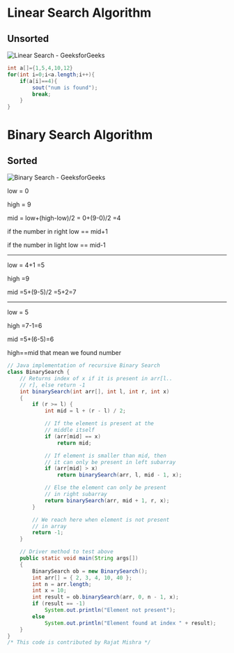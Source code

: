 # Linear Search Algorithm 

## Unsorted

![Linear Search - GeeksforGeeks](https://media.geeksforgeeks.org/wp-content/cdn-uploads/Linear-Search.png)

```java
int a[]={1,5,4,10,12}
for(int i=0;i<a.length;i++){
    if(a[i]==4){
        sout("num is found");
        break;
    }
}
```

# Binary Search Algorithm

## Sorted

![Binary Search - GeeksforGeeks](https://www.geeksforgeeks.org/wp-content/uploads/Binary-Search.png)

low = 0

high = 9

mid = low+(high-low)/2  = 0+(9-0)/2 =4

if the number in right low == mid+1

if the number in light low == mid-1

----------------------------------------------------------------------

low = 4+1 =5

high =9

mid =5+(9-5)/2 =5+2=7

---------------------------------------------

low = 5

high =7-1=6

mid =5+(6-5)=6

high==mid that mean we found number

```java
// Java implementation of recursive Binary Search
class BinarySearch {
	// Returns index of x if it is present in arr[l..
	// r], else return -1
	int binarySearch(int arr[], int l, int r, int x)
	{
		if (r >= l) {
			int mid = l + (r - l) / 2;

			// If the element is present at the
			// middle itself
			if (arr[mid] == x)
				return mid;

			// If element is smaller than mid, then
			// it can only be present in left subarray
			if (arr[mid] > x)
				return binarySearch(arr, l, mid - 1, x);

			// Else the element can only be present
			// in right subarray
			return binarySearch(arr, mid + 1, r, x);
		}

		// We reach here when element is not present
		// in array
		return -1;
	}

	// Driver method to test above
	public static void main(String args[])
	{
		BinarySearch ob = new BinarySearch();
		int arr[] = { 2, 3, 4, 10, 40 };
		int n = arr.length;
		int x = 10;
		int result = ob.binarySearch(arr, 0, n - 1, x);
		if (result == -1)
			System.out.println("Element not present");
		else
			System.out.println("Element found at index " + result);
	}
}
/* This code is contributed by Rajat Mishra */

```

